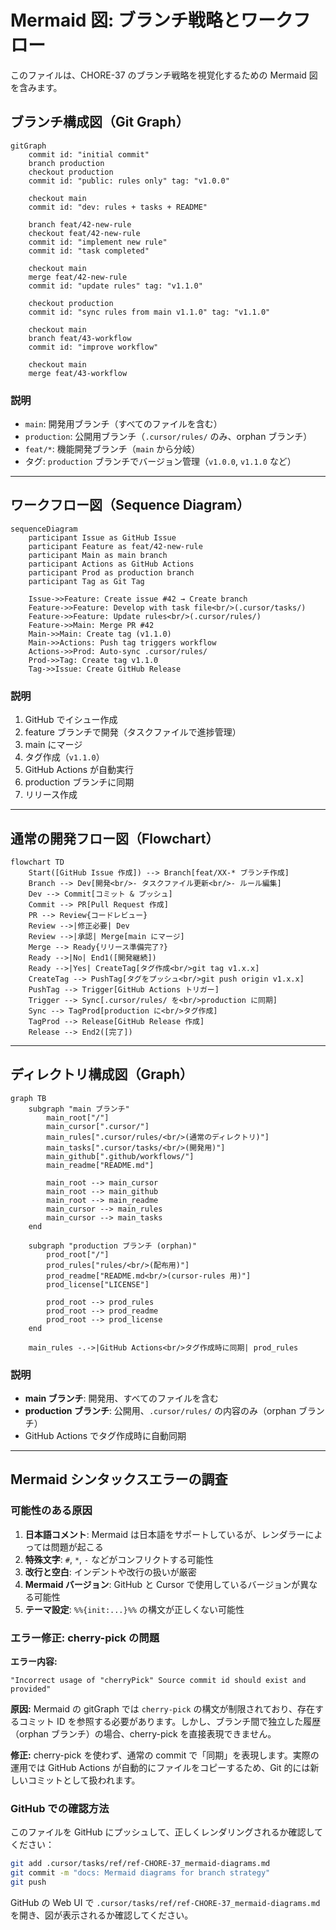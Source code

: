 # Mermaid 図: ブランチ戦略とワークフロー

このファイルは、CHORE-37 のブランチ戦略を視覚化するための Mermaid 図を含みます。

## ブランチ構成図（Git Graph）

```mermaid
gitGraph
    commit id: "initial commit"
    branch production
    checkout production
    commit id: "public: rules only" tag: "v1.0.0"
    
    checkout main
    commit id: "dev: rules + tasks + README"
    
    branch feat/42-new-rule
    checkout feat/42-new-rule
    commit id: "implement new rule"
    commit id: "task completed"
    
    checkout main
    merge feat/42-new-rule
    commit id: "update rules" tag: "v1.1.0"
    
    checkout production
    commit id: "sync rules from main v1.1.0" tag: "v1.1.0"
    
    checkout main
    branch feat/43-workflow
    commit id: "improve workflow"
    
    checkout main
    merge feat/43-workflow
```

### 説明

- `main`: 開発用ブランチ（すべてのファイルを含む）
- `production`: 公開用ブランチ（`.cursor/rules/` のみ、orphan ブランチ）
- `feat/*`: 機能開発ブランチ（`main` から分岐）
- タグ: `production` ブランチでバージョン管理（`v1.0.0`, `v1.1.0` など）

---

## ワークフロー図（Sequence Diagram）

```mermaid
sequenceDiagram
    participant Issue as GitHub Issue
    participant Feature as feat/42-new-rule
    participant Main as main branch
    participant Actions as GitHub Actions
    participant Prod as production branch
    participant Tag as Git Tag

    Issue->>Feature: Create issue #42 → Create branch
    Feature->>Feature: Develop with task file<br/>(.cursor/tasks/)
    Feature->>Feature: Update rules<br/>(.cursor/rules/)
    Feature->>Main: Merge PR #42
    Main->>Main: Create tag (v1.1.0)
    Main->>Actions: Push tag triggers workflow
    Actions->>Prod: Auto-sync .cursor/rules/
    Prod->>Tag: Create tag v1.1.0
    Tag->>Issue: Create GitHub Release
```

### 説明

1. GitHub でイシュー作成
2. feature ブランチで開発（タスクファイルで進捗管理）
3. main にマージ
4. タグ作成（`v1.1.0`）
5. GitHub Actions が自動実行
6. production ブランチに同期
7. リリース作成

---

## 通常の開発フロー図（Flowchart）

```mermaid
flowchart TD
    Start([GitHub Issue 作成]) --> Branch[feat/XX-* ブランチ作成]
    Branch --> Dev[開発<br/>- タスクファイル更新<br/>- ルール編集]
    Dev --> Commit[コミット & プッシュ]
    Commit --> PR[Pull Request 作成]
    PR --> Review{コードレビュー}
    Review -->|修正必要| Dev
    Review -->|承認| Merge[main にマージ]
    Merge --> Ready{リリース準備完了?}
    Ready -->|No| End1([開発継続])
    Ready -->|Yes| CreateTag[タグ作成<br/>git tag v1.x.x]
    CreateTag --> PushTag[タグをプッシュ<br/>git push origin v1.x.x]
    PushTag --> Trigger[GitHub Actions トリガー]
    Trigger --> Sync[.cursor/rules/ を<br/>production に同期]
    Sync --> TagProd[production に<br/>タグ作成]
    TagProd --> Release[GitHub Release 作成]
    Release --> End2([完了])
```

---

## ディレクトリ構成図（Graph）

```mermaid
graph TB
    subgraph "main ブランチ"
        main_root["/"]
        main_cursor[".cursor/"]
        main_rules[".cursor/rules/<br/>(通常のディレクトリ)"]
        main_tasks[".cursor/tasks/<br/>(開発用)"]
        main_github[".github/workflows/"]
        main_readme["README.md"]
        
        main_root --> main_cursor
        main_root --> main_github
        main_root --> main_readme
        main_cursor --> main_rules
        main_cursor --> main_tasks
    end
    
    subgraph "production ブランチ (orphan)"
        prod_root["/"]
        prod_rules["rules/<br/>(配布用)"]
        prod_readme["README.md<br/>(cursor-rules 用)"]
        prod_license["LICENSE"]
        
        prod_root --> prod_rules
        prod_root --> prod_readme
        prod_root --> prod_license
    end
    
    main_rules -.->|GitHub Actions<br/>タグ作成時に同期| prod_rules
```

### 説明

- **main ブランチ**: 開発用、すべてのファイルを含む
- **production ブランチ**: 公開用、`.cursor/rules/` の内容のみ（orphan ブランチ）
- GitHub Actions でタグ作成時に自動同期

---

## Mermaid シンタックスエラーの調査

### 可能性のある原因

1. **日本語コメント**: Mermaid は日本語をサポートしているが、レンダラーによっては問題が起こる
2. **特殊文字**: `#`, `*`, `-` などがコンフリクトする可能性
3. **改行と空白**: インデントや改行の扱いが厳密
4. **Mermaid バージョン**: GitHub と Cursor で使用しているバージョンが異なる可能性
5. **テーマ設定**: `%%{init:...}%%` の構文が正しくない可能性

### エラー修正: cherry-pick の問題

**エラー内容:**
```
"Incorrect usage of "cherryPick" Source commit id should exist and provided"
```

**原因:**
Mermaid の gitGraph では `cherry-pick` の構文が制限されており、存在するコミット ID を参照する必要があります。しかし、ブランチ間で独立した履歴（orphan ブランチ）の場合、cherry-pick を直接表現できません。

**修正:**
cherry-pick を使わず、通常の commit で「同期」を表現します。実際の運用では GitHub Actions が自動的にファイルをコピーするため、Git 的には新しいコミットとして扱われます。

### GitHub での確認方法

このファイルを GitHub にプッシュして、正しくレンダリングされるか確認してください：

```bash
git add .cursor/tasks/ref/ref-CHORE-37_mermaid-diagrams.md
git commit -m "docs: Mermaid diagrams for branch strategy"
git push
```

GitHub の Web UI で `.cursor/tasks/ref/ref-CHORE-37_mermaid-diagrams.md` を開き、図が表示されるか確認してください。

